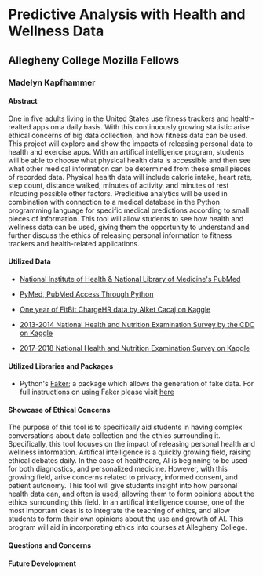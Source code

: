 # Predictive Analysis with Health and Wellness Data

## Allegheny College Mozilla Fellows

### Madelyn Kapfhammer

#### Abstract

One in five adults living in the United States use fitness trackers and health-realted apps on a daily basis. With this continuously growing statistic arise ethical concerns of big data collection, and how fitness data can be used. This project will explore and show the impacts of releasing personal data to health and exercise apps. With an artifical intelligence program, students will be able to choose what physical health data is accessible and then see what other medical information can be determined from these small pieces of recorded data. Physical health data will include calorie intake, heart rate, step count, distance walked, minutes of activity, and minutes of rest inlcuding possible other factors. Predicitive analytics will be used in combination with connection to a medical database in the Python programming language for specific medical predictions according to small pieces of information. This tool will allow students to see how health and wellness data can be used, giving them the opportunity to understand and further discuss the ethics of releasing personal information to fitness trackers and health-related applications.

#### Utilized Data

- [National Institute of Health & National Library of Medicine's PubMed](https://pubmed.ncbi.nlm.nih.gov/)

- [PyMed, PubMed Access Through Python](https://github.com/gijswobben/pymed)

- [One year of FitBit ChargeHR data by Alket Cacaj on Kaggle](https://www.kaggle.com/alketcecaj/one-year-of-fitbit-chargehr-data)

- [2013-2014 National Health and Nutrition Examination Survey by the CDC on Kaggle](https://www.kaggle.com/cdc/national-health-and-nutrition-examination-survey)

- [2017-2018 National Health and Nutrition Examination Survey on Kaggle](https://www.kaggle.com/moradnejad/nhanes-questionnaires-datasets-20172018-csv?)


#### Utilized Libraries and Packages

- Python's [Faker](https://faker.readthedocs.io/en/master/); a package which allows the generation of fake data. For full instructions on using Faker please visit [here](https://github.com/Allegheny-Mozilla-Fellows/predictiveWellness/blob/master/faker/fakerInstructions.md)


#### Showcase of Ethical Concerns

The purpose of this tool is to specifically aid students in having complex conversations about data collection and the ethics surrounding it. Specifically, this tool focuses on the impact of releasing personal health and wellness information. Artifical intelligence is a quickly growing field, raising ethical debates daily. In the case of healthcare, AI is beginning to be used for both diagnostics, and personalized medicine. However, with this growing field, arise concerns related to privacy, informed consent, and patient autonomy. This tool will give students insight into how personal health data can, and often is used, allowing them to form opinions about the ethics surrounding this field. In an artifical intelligence course, one of the most important ideas is to integrate the teaching of ethics, and allow students to form their own opinions about the use and growth of AI. This program will aid in incorporating ethics into courses at Allegheny College.

#### Questions and Concerns

#### Future Development
